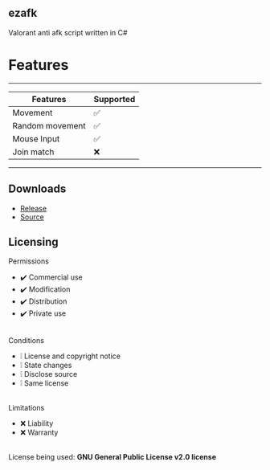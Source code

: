 ## ezafk
Valorant anti afk script written in C#

# Features
------------------------------------------------------
| Features | Supported                               |
| ------- | -----------------------------------------|
| Movement | :white_check_mark:                      |
| Random movement | :white_check_mark:               |
| Mouse Input   | :white_check_mark:                 | 
| Join match | :x:                                   | 
------------------------------------------------------

## Downloads
* [Release](https://www.youtube.com/watch?v=dQw4w9WgXcQ)
* [Source](https://github.com/romance999/ezafk/archive/refs/heads/main.zip)

## Licensing 
Permissions
* ✔️ Commercial use
* ✔️ Modification
* ✔️ Distribution
* ✔️ Private use
<br></br>

Conditions
* ❕ License and copyright notice
* ❕ State changes
* ❕ Disclose source
* ❕ Same license
<br></br>

Limitations
* ❌ Liability
* ❌ Warranty
<br></br>

License being used: **GNU General Public License v2.0 license**
